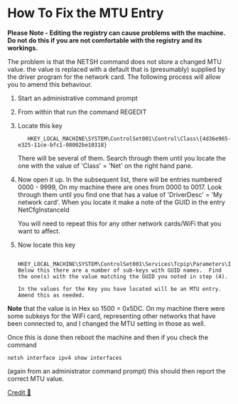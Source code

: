# How To Fix the MTU Entry

**Please Note - Editing the registry can cause problems with the machine.  Do not do this if you are not comfortable with the registry and its workings.**

The problem is that the NETSH command does not store a changed MTU value.  the value is replaced with a default that is (presumably) supplied by the driver program for the network card.  The following process will allow you to amend this behaviour.

1. Start an administrative command prompt

2. From within that run the command REGEDIT

3. Locate this key

   ```text
      HKEY_LOCAL_MACHINE\SYSTEM\ControlSet001\Control\Class\{4d36e965-e325-11ce-bfc1-08002be10318}
   ```
   There will be several of them. Search through them until you locate the one with the value of 'Class' = 'Net' on the right hand pane.

4. Now open it up.  In the subsequent list, there will be entries numbered 0000 - 9999,  On my machine there are ones from 0000 to 0017.  Look through them until you find one that has a value of 'DriverDesc' = 'My network card'.  When you locate it make a note of the GUID in the entry NetCfgInstanceId

   You will need to repeat this for any other network cards/WiFi that you want to affect.

5. Now locate this key

   ```text
      HKEY_LOCAL_MACHINE\SYSTEM\ControlSet001\Services\Tcpip\Parameters\Interfaces
   Below this there are a number of sub-keys with GUID names.  Find the one(s) with the value matching the GUID you noted in step (4).

   In the values for the Key you have located will be an MTU entry.  Amend this as needed.

**Note** that the value is in Hex so 1500 = 0x5DC.  On my machine there were some subkeys for the WiFi card, representing other networks that have been connected to, and I changed the MTU setting in those as well.

Once this is done then reboot the machine and then if you check the command

   ```text
   netsh interface ipv4 show interfaces
```

(again from an administrator command prompt) this should then report the correct MTU value.

[Credit :link:](https://www.cbfive.com/how-to-find-a-network-adapter-in-the-registry/)
